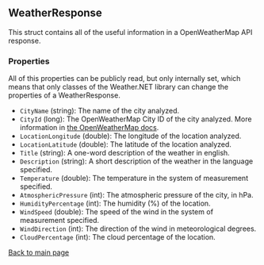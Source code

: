## WeatherResponse
This struct contains all of the useful information in a OpenWeatherMap API response.
### Properties
All of this properties can be publicly read, but only internally set, which means that only classes of the Weather.NET library can change the properties of a WeatherResponse.
- `CityName` (string): The name of the city analyzed.
- `CityId` (long): The OpenWeatherMap City ID of the city analyzed. More information in [the OpenWeatherMap docs](https://openweathermap.org/current#cityid).
- `LocationLongitude` (double): The longitude of the location analyzed.
- `LocationLatitude` (double): The latitude of the location analyzed.
- `Title` (string): A one-word description of the weather in english.
- `Description` (string): A short description of the weather in the language specified.
- `Temperature` (double): The temperature in the system of measurement specified.
- `AtmosphericPressure` (int): The atmospheric pressure of the city, in hPa.
- `HumidityPercentage` (int): The humidity (%) of the location.
- `WindSpeed` (double): The speed of the wind in the system of measurement specified.
- `WindDirection` (int): The direction of the wind in meteorological degrees.
- `CloudPercentage` (int): The cloud percentage of the location.

[Back to main page](https://eloyespinosa.github.io/Weather.NET/)
